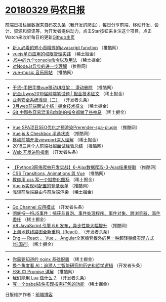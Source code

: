 # [20180329 码农日报](https://toutiao.qdkfweb.cn/date/2018/03/29)

[前端日报](https://qdkfweb.cn/c/news)栏目数据来自[码农头条](https://toutiao.qdkfweb.cn/)（我开发的爬虫），每日分享前端、移动开发、设计、资源和资讯等，为开发者提供动力，点击Star按钮来关注这个项目，点击Watch来收听每日的更新[Github主页](https://github.com/kujian/frontendDaily)
* [新人必看的短小而精悍的javascript function](https://toutiao.qdkfweb.cn/68856.html) （推酷网）
* [vuejs单页应用的权限管理实践](https://toutiao.qdkfweb.cn/68915.html) （稀土掘金）
* [JS中的九个console命令以及用法](https://toutiao.qdkfweb.cn/68917.html) （稀土掘金）
* [对Node.js异步的进一步理解](https://toutiao.qdkfweb.cn/68859.html) （推酷网）
* [vue-music 音乐网站](https://toutiao.qdkfweb.cn/68860.html) （推酷网）

***
* [干货&#8211;手把手撸vue移动UI框架： 滑动删除](https://toutiao.qdkfweb.cn/68862.html) （推酷网）
* [记金山wps2019届前端笔试题 | 掘金技术征文](https://toutiao.qdkfweb.cn/68911.html) （稀土掘金）
* [业务安全系统浅谈（二）](https://toutiao.qdkfweb.cn/68825.html) （开发者头条）
* [3月web前端面试小结 | 掘金技术征文](https://toutiao.qdkfweb.cn/68902.html) （稀土掘金）
* [Git 中那些容易混淆和忽略的指令都做了些神马](https://toutiao.qdkfweb.cn/68906.html) （稀土掘金）

***
* [Vue SPA项目SEO优化之预渲染Prerender-spa-plugin](https://toutiao.qdkfweb.cn/68861.html) （推酷网）
* [Vue.js &amp; Checkbox 半选状态](https://toutiao.qdkfweb.cn/68864.html) （推酷网）
* [移动前端开发viewport深入理解](https://toutiao.qdkfweb.cn/68913.html) （稀土掘金）
* [2018三月个人前端社招面试经验总结](https://toutiao.qdkfweb.cn/68857.html) （推酷网）
* [Web 开发进阶指南](https://toutiao.qdkfweb.cn/68816.html) （开发者头条）

***
* [【Python3网络爬虫开发实战】6-Ajax数据爬取-3-Ajax结果提取](https://toutiao.qdkfweb.cn/68850.html) （推酷网）
* [CSS Transitions, Animations 與 Vue](https://toutiao.qdkfweb.cn/68852.html) （推酷网）
* [教你用 css 写一个拟物化图标](https://toutiao.qdkfweb.cn/68904.html) （稀土掘金）
* [Vue.js实现可配置的登录表单](https://toutiao.qdkfweb.cn/68848.html) （推酷网）
* [浅谈前后端路由与前后端渲染](https://toutiao.qdkfweb.cn/68916.html) （稀土掘金）

***
* [Go Channel 应用模式](https://toutiao.qdkfweb.cn/68811.html) （开发者头条）
* [彻底捋一捋JS事件：捕获与冒泡、事件处理程序、事件对象、跨浏览器、事件委托](https://toutiao.qdkfweb.cn/68910.html) （稀土掘金）
* [V8 JavaScript 引擎 6.6 发布，异步性能大幅提升](https://toutiao.qdkfweb.cn/68853.html) （推酷网）
* [上海地铁线路图全新重构（React）](https://toutiao.qdkfweb.cn/68813.html) （开发者头条）
* [Eng  &#8212; React 、 Vue 、 Angular全家桶套餐外的另一种超轻量级实现方式 (纯国产)](https://toutiao.qdkfweb.cn/68900.html) （稀土掘金）

***
* [你需要知道的 nginx 基础配置](https://toutiao.qdkfweb.cn/68914.html) （稀土掘金）
* [换个角度看 AI：追溯人工智能研究的历史和哲学逻辑](https://toutiao.qdkfweb.cn/68817.html) （开发者头条）
* [ES6 中 Promise 详解](https://toutiao.qdkfweb.cn/68849.html) （推酷网）
* [我们能用 Lua 做什么？](https://toutiao.qdkfweb.cn/68809.html) （开发者头条）
* [写一个babel插件实现按需打包的功能](https://toutiao.qdkfweb.cn/68909.html) （稀土掘金）

日报维护作者：[前端博客](https://qdkfweb.cn/) 